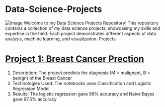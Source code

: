 # Data-Science-Projects

![image](https://github.com/mukeshkumarsoni4/Data-Science-Projects/assets/91667434/53421d56-60de-4cd7-9ed9-0e8d47bfcd6d)
Welcome to my Data Science Projects Repository! This repository contains a collection of my data science projects, showcasing my skills and expertise in the field. Each project demonstrates different aspects of data analysis, machine learning, and visualization.
Projects
# [Project 1: Breast Cancer Prection](https://mukeshkumarsoni4.github.io/Data-Science-Projects)
1. Description: The project predicts the diagnosis (M = malignant, B = benign) of the Breast Cancer
2. Technologies Used: The notebooks uses Classification and Logistic Regression Model
3. Results: The logistic regression gave 96% accuracy and Naive Bayes gave 97.5% accuracy

